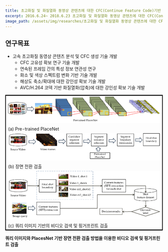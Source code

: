 ```yaml
---
title: 초고화질 및 화질열화 동영상 콘텐츠에 대한 CFC(Continue Feature Code)기반 실시간 보호-필터링 및 검색 SW 플랫폼 기술 개발
excerpt: 2016.6.24~ 2018.6.23 초고화질 및 화질열화 동영상 콘텐츠에 대한 CFC(Continue Feature Code)기반 실시간 보호-필터링 및 검색 SW 플랫폼 기술 개발, 중소기업청
image_path: /assets/img/researches/초고화질 및 화질열화 동영상 콘텐츠에 대한 CFC(Continue Feature Code)기반 실시간 보호-필터링 및 검색 SW 플랫폼 기술 개발/image.png
---
```


## 연구목표
- 고속 초고화질 동영상 콘텐츠 분석 및 CFC 생성 기술 개발
    * CFC 고유성 확보 연구 기술 개발
    * 연속된 프레임 간의 특성 정보 연관성 연구
    * 화소 및 색상 스펙트럼 변화 기반 기술 개발
    * 해상도 축소/확대에 대한 강인성 확보 기술 개발
    * AVC/H.264 코덱 기반 화질열화(압축)에 대한 강인성 확보 기술 개발

<table style="border: 2px solid black">
    <tbody>
        <tr>
            <td>
                <img src="/assets/img/researches/초고화질 및 화질열화 동영상 콘텐츠에 대한 CFC(Continue Feature Code)기반 실시간 보호-필터링 및 검색 SW 플랫폼 기술 개발/image.png" />
            </td>
        </tr>
        <tr>
            <td>(a) Pre-trained PlaceNet</td>
        </tr>
        <tr>
            <td>
                <img src="/assets/img/researches/초고화질 및 화질열화 동영상 콘텐츠에 대한 CFC(Continue Feature Code)기반 실시간 보호-필터링 및 검색 SW 플랫폼 기술 개발/image-1.png" />
            </td>
        </tr>
        <tr>
            <td>(b) 장면 전환 검출</td>
        </tr>
        <tr>
            <td>
                <img src="/assets/img/researches/초고화질 및 화질열화 동영상 콘텐츠에 대한 CFC(Continue Feature Code)기반 실시간 보호-필터링 및 검색 SW 플랫폼 기술 개발/image-2.png" />
            </td>
        </tr>
        <tr>
            <td>(c) 쿼리 이미지 기반의 비디오 검색 및 핑거프린트 검출 </td>
        </tr>
    </tbody>
</table>
<b>쿼리 이미지와 PlacesNet 기반 장면 전환 검출 방법을 이용한 비디오 검색 및 핑거프린트 검출</b>
